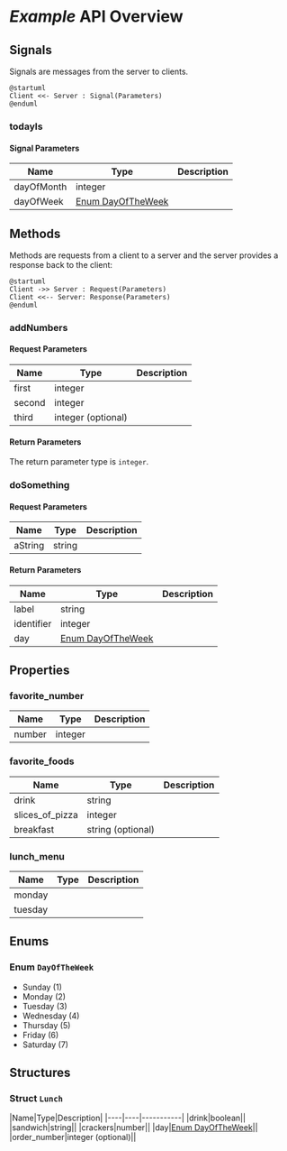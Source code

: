 # _Example_ API Overview 




## Signals

Signals are messages from the server to clients.

```plantuml
@startuml
Client <<- Server : Signal(Parameters)
@enduml
```


### todayIs



#### Signal Parameters

|Name|Type|Description|
|----|----|-----------|
|dayOfMonth|integer||
|dayOfWeek|[Enum DayOfTheWeek](#enum-DayOfTheWeek)||





## Methods

Methods are requests from a client to a server and the server provides a response back to the client:

```plantuml
@startuml
Client ->> Server : Request(Parameters)
Client <<-- Server: Response(Parameters)
@enduml
```


### addNumbers



#### Request Parameters

|Name|Type|Description|
|----|----|-----------|
|first|integer||
|second|integer||
|third|integer (optional)||

#### Return Parameters

The return parameter type is `integer`.

### doSomething



#### Request Parameters

|Name|Type|Description|
|----|----|-----------|
|aString|string||

#### Return Parameters


|Name|Type|Description|
|----|----|-----------|
|label|string||
|identifier|integer||
|day|[Enum DayOfTheWeek](#enum-DayOfTheWeek)||


## Properties


### favorite_number

|Name|Type|Description|
|----|----|-----------|
|number|integer||


### favorite_foods

|Name|Type|Description|
|----|----|-----------|
|drink|string||
|slices_of_pizza|integer||
|breakfast|string (optional)||


### lunch_menu

|Name|Type|Description|
|----|----|-----------|
|monday|||
|tuesday|||


## Enums


### Enum `DayOfTheWeek`
<a name="Enum-DayOfTheWeek"></a>
 * Sunday (1)
 * Monday (2)
 * Tuesday (3)
 * Wednesday (4)
 * Thursday (5)
 * Friday (6)
 * Saturday (7)


## Structures

### Struct `Lunch`
<a name="Enum-Lunch"></a>
|Name|Type|Description|
|----|----|-----------|
|drink|boolean||
|sandwich|string||
|crackers|number||
|day|[Enum DayOfTheWeek](#enum-DayOfTheWeek)||
|order_number|integer (optional)||
